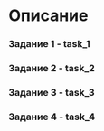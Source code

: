 # Описание
### Задание 1 - task_1
### Задание 2 - task_2
### Задание 3 - task_3
### Задание 4 - task_4